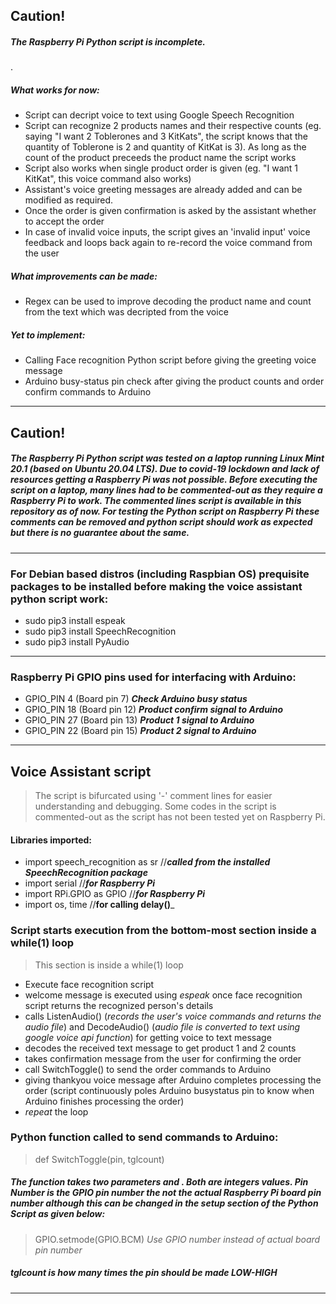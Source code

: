 ## Caution!
##### The Raspberry Pi Python script is incomplete.
.
##### ___What works for now___:
* Script can decript voice to text using Google Speech Recognition
* Script can recognize 2 products names and their respective counts (eg. saying "I want 2 Toblerones and 3 KitKats", the script knows that the quantity of Toblerone is 2 and quantity of KitKat is 3). As long as the count of the product preceeds the product name the script works
* Script also works when single product order is given (eg. "I want 1 KitKat", this voice command also works)
* Assistant's voice greeting messages are already added and can be modified as required.
* Once the order is given confirmation is asked by the assistant whether to accept the order
* In case of invalid voice inputs, the script gives an 'invalid input' voice feedback and loops back again to re-record the voice command from the user

##### ___What improvements can be made:___
* Regex can be used to improve decoding the product name and count from the text which was decripted from the voice
##### ___Yet to implement:___
* Calling Face recognition Python script before giving the greeting voice message
* Arduino busy-status pin check after giving the product counts and order confirm commands to Arduino
---

## Caution!
##### The Raspberry Pi Python script was tested on a laptop running Linux Mint 20.1 (based on Ubuntu 20.04 LTS). Due to covid-19 lockdown and lack of resources getting a Raspberry Pi was not possible. Before executing the script on a laptop, many lines had to be commented-out as they require a Raspberry Pi to work. The commented lines script is available in this repository as of now. For testing the Python script on Raspberry Pi these comments can be removed and python script should work as expected but there is no guarantee about the same.
---
### For Debian based distros (including Raspbian OS) prequisite packages to be installed before making the voice assistant python script work:
* sudo pip3 install espeak
* sudo pip3 install SpeechRecognition
* sudo pip3 install PyAudio
---
### Raspberry Pi GPIO pins used for interfacing with Arduino: ###
* GPIO_PIN 4 (Board pin 7) ___Check Arduino busy status___
* GPIO_PIN 18 (Board pin 12) ___Product confirm signal to Arduino___
* GPIO_PIN 27 (Board pin 13) ___Product 1 signal to Arduino___
* GPIO_PIN 22 (Board pin 15) ___Product 2 signal to Arduino___
---
## Voice Assistant script
> The script is bifurcated using '-' comment lines for easier understanding and debugging. Some codes in the script is commented-out as the script has not been tested yet on Raspberry Pi.
#### Libraries imported:
* import speech_recognition as sr //___called from the installed SpeechRecognition package___
* import serial //___for Raspberry Pi___
* import RPi.GPIO as GPIO //___for Raspberry Pi___
* import os, time //__for calling delay()___


### Script starts execution from the bottom-most section inside a while(1) loop
> This section is inside a while(1) loop
* Execute face recognition script
* welcome message is executed using _espeak_ once face recognition script returns the recognized person's details
* calls ListenAudio() (_records the user's voice commands and returns the audio file_) and DecodeAudio() (_audio file is converted to text using google voice api function_) for getting voice to text message
* decodes the received text message to get product 1 and 2 counts
* takes confirmation message from the user for confirming the order
* call SwitchToggle() to send the order commands to Arduino
* giving thankyou voice message after Arduino completes processing the order (script continuously poles Arduino busystatus pin to know when Arduino finishes processing the order)
* _repeat_ the loop

### Python function called to send commands to Arduino:
> def SwitchToggle(pin, tglcount)
##### The function takes two parameters <pin number> and <tglcount>. Both are integers values. Pin Number is the GPIO pin number the not the actual Raspberry Pi board pin number although this can be changed in the setup section of the Python Script as given below:
> GPIO.setmode(GPIO.BCM)  _Use GPIO number instead of actual board pin number_
##### tglcount is how many times the pin should be made ___LOW-HIGH___
---
